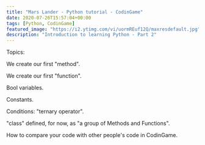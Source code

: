 ```yaml
---
title: "Mars Lander - Python tutorial - CodinGame"
date: 2020-07-26T15:57:04+00:00
tags: [Python, CodinGame]
featured_image: "https://i2.ytimg.com/vi/uormREuf12Q/maxresdefault.jpg"
description: "Introduction to learning Python - Part 2"
---
```

Topics:

We create our first "method".

We create our first "function".

Bool variables.

Constants.

Conditions: "ternary operator".

"class" defined, for now, as  "a group of Methods and Functions".  

How to compare your code with other people's code in CodinGame.